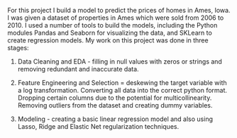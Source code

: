 For this project I build a model to predict the prices of homes in Ames, Iowa.  I was given a dataset of properties in Ames which were sold from 2006 to 2010. I used a number of tools to build the models, including the Python modules Pandas and Seaborn for visualizing the data, and SKLearn to create regression models.  My work on this project was done in three stages:

1. Data Cleaning and EDA - filling in null values with zeros or strings and removing redundant and inaccurate data.

2. Feature Engineering and Selection = deskewing the target variable with a log transformation.  Converting all data into the correct python format.  Dropping certain columns due to the potential for multicollinearity.  Removing outliers from the dataset and creating dummy variables.

3. Modeling - creating a basic linear regression model and also using Lasso, Ridge and Elastic Net regularization techniques.